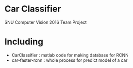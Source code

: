 # Car Classifier

SNU Computer Vision 2016 Team Project


# Including
 - CarClassifier : matlab code for making database for RCNN 
 - car-faster-rcnn : whole process for predict model of a car

